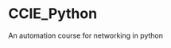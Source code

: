 # CCIE_Python

<!--
#groups
Courses

#languages
Python

#frames and libs

-->

An automation course for networking in python
